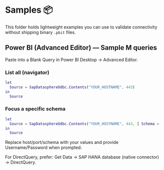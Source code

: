 # Samples 📦

This folder holds lightweight examples you can use to validate connectivity without shipping binary `.pbit` files.

## Power BI (Advanced Editor) — Sample M queries

Paste into a Blank Query in Power BI Desktop → Advanced Editor.

### List all (navigator)
```m
let
  Source = SapDatasphereOdbc.Contents("YOUR_HOSTNAME", 443)
in
  Source
```

### Focus a specific schema
```m
let
  Source = SapDatasphereOdbc.Contents("YOUR_HOSTNAME", 443, [ Schema = "YOUR_SCHEMA" ])
in
  Source
```

Replace host/port/schema with your values and provide Username/Password when prompted.

For DirectQuery, prefer: Get Data → SAP HANA database (native connector) → DirectQuery.

